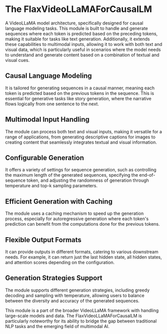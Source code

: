 # The FlaxVideoLLaMAForCausalLM 

A VideoLLaMA model architecture, specifically designed for causal language modeling tasks. This module is built to handle and generate sequences where each token is predicted based on the preceding tokens, making it suitable for tasks like text generation. Additionally, it extends these capabilities to multimodal inputs, allowing it to work with both text and visual data, which is particularly useful in scenarios where the model needs to understand and generate content based on a combination of textual and visual cues.

## Causal Language Modeling

It is tailored for generating sequences in a causal manner, meaning each token is predicted based on the previous tokens in the sequence. This is essential for generative tasks like story generation, where the narrative flows logically from one sentence to the next.

## Multimodal Input Handling
The module can process both text and visual inputs, making it versatile for a range of applications, from generating descriptive captions for images to creating content that seamlessly integrates textual and visual information.

## Configurable Generation 

It offers a variety of settings for sequence generation, such as controlling the maximum length of the generated sequences, specifying the end-of-sequence token, and adjusting the randomness of generation through temperature and top-k sampling parameters.

## Efficient Generation with Caching

The module uses a caching mechanism to speed up the generation process, especially for autoregressive generation where each token's prediction can benefit from the computations done for the previous tokens.

## Flexible Output Formats

It can provide outputs in different formats, catering to various downstream needs. For example, it can return just the last hidden state, all hidden states, and attention scores depending on the configuration.

## Generation Strategies Support

The module supports different generation strategies, including greedy decoding and sampling with temperature, allowing users to balance between the diversity and accuracy of the generated sequences.

This module is a part of the broader VideoLLaMA framework with handling large-scale models and data. The FlaxVideoLLaMAForCausalLM is particularly noteworthy for its ability to bridge the gap between traditional NLP tasks and the emerging field of multimodal AI.